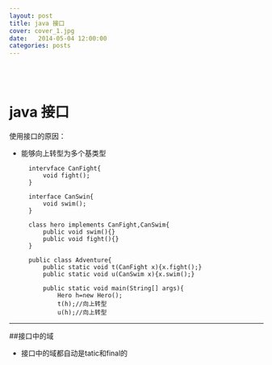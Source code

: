```yaml
---
layout: post
title: java 接口
cover: cover_1.jpg
date:   2014-05-04 12:00:00
categories: posts
---
```

<br/>
<br/>

java 接口
===
使用接口的原因：

+ 能够向上转型为多个基类型

		intervface CanFight{
			void fight();
		}

		interface CanSwin{
			void swim();
		}

		class hero implements CanFight,CanSwim{
			public void swim(){}
			public void fight(){}
		}

		public class Adventure{
			public static void t(CanFight x){x.fight();}
			public static void u(CanSwim x){x.swim();}

			public static void main(String[] args){
				Hero h=new Hero();
				t(h);//向上转型
				u(h);//向上转型

---
##接口中的域
+ 接口中的域都自动是tatic和final的
